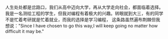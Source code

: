   人生处处都是岔路口，我们从高中迈向大学，再从大学走向社会，都面临着选择。
  我是一名测绘工程的学生，但我对编程有着极大的兴趣。转眼就到大三，有的同学不是忙着考研就是忙着就业，而我的选择是学习编程，
这条路虽然遍布荆棘但我想说："Since I have chosen to go this way,I will keep going no matter how difficult it
 may be."
